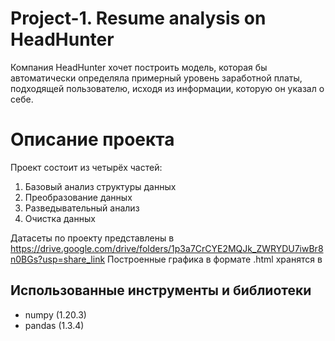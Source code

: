 # Project-1. Resume analysis on HeadHunter
 Компания HeadHunter хочет построить модель, которая бы автоматически определяла примерный уровень заработной платы, подходящей пользователю, исходя из информации, которую он указал о себе. 
 # Описание проекта
 Проект состоит из четырёх частей:

1. Базовый анализ структуры данных
2. Преобразование данных
3. Разведывательный анализ
4. Очистка данных

Датасеты по проекту представлены в https://drive.google.com/drive/folders/1p3a7CrCYE2MQJk_ZWRYDU7iwBr8n0BGs?usp=share_link
Построенные графика в формате .html  хранятся в 

## Использованные инструменты и библиотеки
* numpy (1.20.3)
* pandas (1.3.4)

